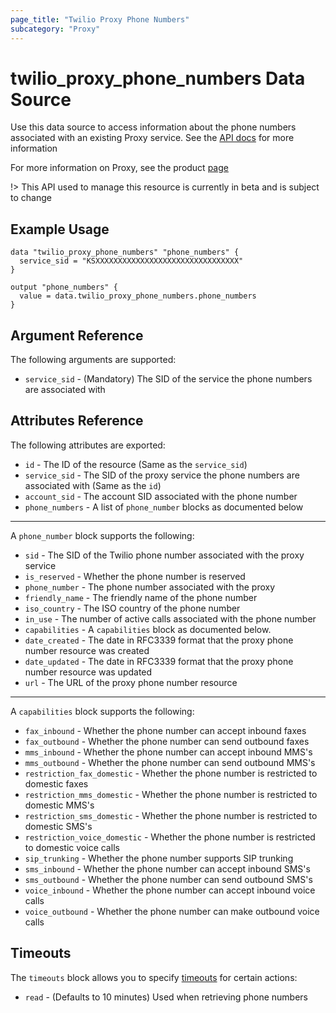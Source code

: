 ```yaml
---
page_title: "Twilio Proxy Phone Numbers"
subcategory: "Proxy"
---
```


# twilio_proxy_phone_numbers Data Source

Use this data source to access information about the phone numbers associated with an existing Proxy service. See the [API docs](https://www.twilio.com/docs/proxy/api/phone-number) for more information

For more information on Proxy, see the product [page](https://www.twilio.com/docs/proxy)

!> This API used to manage this resource is currently in beta and is subject to change

## Example Usage

```hcl
data "twilio_proxy_phone_numbers" "phone_numbers" {
  service_sid = "KSXXXXXXXXXXXXXXXXXXXXXXXXXXXXXXXX"
}

output "phone_numbers" {
  value = data.twilio_proxy_phone_numbers.phone_numbers
}
```

## Argument Reference

The following arguments are supported:

- `service_sid` - (Mandatory) The SID of the service the phone numbers are associated with

## Attributes Reference

The following attributes are exported:

- `id` - The ID of the resource (Same as the `service_sid`)
- `service_sid` - The SID of the proxy service the phone numbers are associated with (Same as the `id`)
- `account_sid` - The account SID associated with the phone number
- `phone_numbers` - A list of `phone_number` blocks as documented below

---

A `phone_number` block supports the following:

- `sid` - The SID of the Twilio phone number associated with the proxy service
- `is_reserved` - Whether the phone number is reserved
- `phone_number` - The phone number associated with the proxy
- `friendly_name` - The friendly name of the phone number
- `iso_country` - The ISO country of the phone number
- `in_use` - The number of active calls associated with the phone number
- `capabilities` - A `capabilities` block as documented below.
- `date_created` - The date in RFC3339 format that the proxy phone number resource was created
- `date_updated` - The date in RFC3339 format that the proxy phone number resource was updated
- `url` - The URL of the proxy phone number resource

---

A `capabilities` block supports the following:

- `fax_inbound` - Whether the phone number can accept inbound faxes
- `fax_outbound` - Whether the phone number can send outbound faxes
- `mms_inbound` - Whether the phone number can accept inbound MMS's
- `mms_outbound` - Whether the phone number can send outbound MMS's
- `restriction_fax_domestic` - Whether the phone number is restricted to domestic faxes
- `restriction_mms_domestic` - Whether the phone number is restricted to domestic MMS's
- `restriction_sms_domestic` - Whether the phone number is restricted to domestic SMS's
- `restriction_voice_domestic` - Whether the phone number is restricted to domestic voice calls
- `sip_trunking` - Whether the phone number supports SIP trunking
- `sms_inbound` - Whether the phone number can accept inbound SMS's
- `sms_outbound` - Whether the phone number can send outbound SMS's
- `voice_inbound` - Whether the phone number can accept inbound voice calls
- `voice_outbound` - Whether the phone number can make outbound voice calls

## Timeouts

The `timeouts` block allows you to specify [timeouts](https://www.terraform.io/docs/configuration/resources.html#timeouts) for certain actions:

- `read` - (Defaults to 10 minutes) Used when retrieving phone numbers
